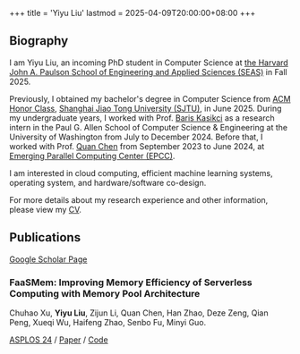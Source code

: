 +++
title = 'Yiyu Liu'
lastmod = 2025-04-09T20:00:00+08:00
+++

## Biography

I am Yiyu Liu, an incoming PhD student in Computer Science at
[the Harvard John A. Paulson School of Engineering and Applied Sciences (SEAS)][harvard-seas]
in Fall 2025.

Previously, I obtained my bachelor's degree in Computer Science from
[ACM Honor Class][acm-class], [Shanghai Jiao Tong University (SJTU)][sjtu], in June 2025.
During my undergraduate years, I worked with Prof. [Baris Kasikci][baris] as a
research intern in the Paul G. Allen School of Computer Science & Engineering
at the University of Washington from July to December 2024.
Before that, I worked with Prof. [Quan Chen][quan-chen] from September 2023 to June 2024,
at [Emerging Parallel Computing Center (EPCC)][epcc].

[acm-class]: https://acm.sjtu.edu.cn/
[sjtu]: https://sjtu.edu.cn/
[quan-chen]: https://www.cs.sjtu.edu.cn/~chen-quan/index_EN.html/
[epcc]: http://epcc.sjtu.edu.cn/
[baris]: https://homes.cs.washington.edu/~baris/
[harvard-seas]: https://www.seas.harvard.edu/

I am interested in cloud computing, efficient machine learning systems,
operating system, and hardware/software co-design.

For more details about my research experience and other information, please
view my [CV][cv].

[cv]: /CV.pdf

## Publications

[Google Scholar Page][google-scholar-page]

[google-scholar-page]: https://scholar.google.com/citations?user=HMG29HMAAAAJ

### FaaSMem: Improving Memory Efficiency of Serverless Computing with Memory Pool Architecture

Chuhao Xu, **Yiyu Liu**, Zijun Li, Quan Chen, Han Zhao, Deze Zeng,
Qian Peng, Xueqi Wu, Haifeng Zhao, Senbo Fu, Minyi Guo.

[ASPLOS 24][asplos24] / [Paper][faasmem-paper] / [Code][faasmem-code]

[asplos24]: https://www.asplos-conference.org/asplos2024/
[faasmem-paper]: https://doi.org/10.1145/3620666.3651355
[faasmem-code]: https://github.com/BarrinXu/FaaSMem
